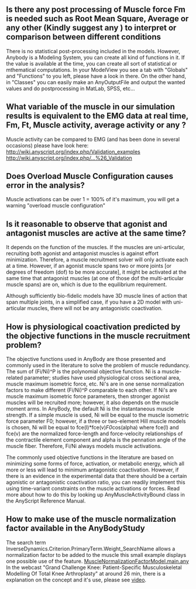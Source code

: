 ## Is there any post processing of Muscle force Fm is needed such as Root Mean Square, Average or any other (Kindly suggest any ) to interpret or comparison between different conditions

There is no statistical post-processing included in the models. However, Anybody is a Modeling System, you can create all kind of functions in it. If the value is available at the time, you can create all sort of statistical or mthematical computations. In your ModelView you see a tab with "Globals" and "Functions" to you left, please have a look in there. On the other hand, in "Classes" you can easily make an AnyOutputFile and output the wanted values and do postprocessing in MatLab, SPSS, etc...

## What variable of the muscle in our simulation results is equivalent to the EMG data at real time, Fm, Ft, Muscle activity, average activity or any ?

Muscle activity can be compared to EMG (and has been done in several occasions) please have look here:
http://wiki.anyscript.org/index.php/Validation_examples
http://wiki.anyscript.org/index.php/...%26_Validation

## Does Overload Muscle Configuration causes error in the analysis?

Muscle activations can be over 1 = 100% of it's maximum, you will get a warning "overload muscle configuration"

## Is it reasonable to observe that agonist and antagonist muscles are active at the same time?

It depends on the function of the muscles. If the muscles are uni-articular, recruiting both agonist and antagonist muscles is against effort minimization. Therefore, a muscle recruitment solver will only activate each at a time. However, if an agonist muscle spans two or more joints [or degrees of freedom (dof) to be more accurate], it might be activated at the same time that antagonist muscles (at one of those dof the multi-articular muscle spans) are on, which is due to the equilibrium requirement.

Although sufficiently bio-fidelic models have 3D muscle lines of action that span multiple joints, in a simplified case, if you have a 2D model with uni-articular muscles, there will not be any antagonistic coactivation.

## How is physiological coactivation predicted by the objective functions in the muscle recruitment problem?

The objective functions used in AnyBody are those presented and commonly used in the literature to solve the problem of muscle redundancy. The sum of (Fi/Ni)^P is the polynomial objective function. Ni is a muscle-related parameter; studies have used physiological cross sectional area, muscle maximum isometric force, etc. Ni's are in one sense normalization factors to make different (Fi/Ni)^P comparable to each other. If Ni's are muscle maximum isometric force parameters, then stronger agonist muscles will be recruited more; however, it also depends on the muscle moment arms. In AnyBody, the default Ni is the instantaneous muscle strength. If a simple muscle is used, Ni will be equal to the muscle isometric force parameter F0; however, if a three or two-element Hill muscle models is chosen, Ni will be equal to fce(l)*fce(v)*F0*cos(alpha) where fce(l) and fce(v) are the normalized force-length and force-velocity relationships of the contractile element component and alpha is the pennation angle of the muscle fiber. Therefore, Fi/Ni always models muscle activations.

The commonly used objective functions in the literature are based on minimizing some forms of force, activation, or metabolic energy, which all more or less will lead to minimum antagonistic coactivation. However, if there is an evidence in the experimental data that there should be a certain agonistic or antagonistic coactivation ratio, you can readily implement this using time-variant constraints on the muscle activations or forces. Read more about how to do this by looking up AnyMuscleActivityBound class in the AnyScript Reference Manual.

## How to make use of the muscle normalization factor available in the AnyBodyStudy

The search term InverseDynamics.Criterion.PrimaryTerm.Weight_SearchName allows a normalization factor to be added to the muscle this small example displays one possible use of the feature. [MuscleNormalizationFactorModel.main.any](https://raw.githubusercontent.com/AnyBody/support/master/Wiki_Files/Muscles/MuscleNormalizationFactorModel.main.any)
In the webcast "Grand Challenge Knee: Patient-Specific Musculoskeletal Modelling Of Total Knee Arthroplasty" at around 26 min, there is a explanation on the concept and it's use, please see [video](https://www.youtube.com/watch?v=8U5oWctbI54).
